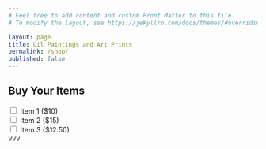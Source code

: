 ```yaml
---
# Feel free to add content and custom Front Matter to this file.
# To modify the layout, see https://jekyllrb.com/docs/themes/#overriding-theme-defaults

layout: page
title: Oil Paintings and Art Prints
permalink: /shop/
published: false
---
```

<script src="https://www.paypal.com/sdk/js?client-id=YOUR_CLIENT_ID&currency=GBP"></script>
<h2>Buy Your Items</h2>

  <!-- List of items with checkboxes -->
  <div id="item-list">
    <label><input type="checkbox" data-id="item1" data-name="Item 1" data-price="10.00"> Item 1 ($10)</label><br>
    <label><input type="checkbox" data-id="item2" data-name="Item 2" data-price="15.00"> Item 2 ($15)</label><br>
    <label><input type="checkbox" data-id="item3" data-name="Item 3" data-price="12.50"> Item 3 ($12.50)</label><br>
    <!-- Add up to 10 items -->
  </div>

  <!-- PayPal Button -->
  <div id="paypal-button-container">vvv</div>

  <script>
    paypal.Buttons({
      createOrder: function(data, actions) {
        // Gather selected items
        const selectedItems = Array.from(document.querySelectorAll('#item-list input:checked')).map(item => ({
          name: item.dataset.name,
          unit_amount: { currency_code: "USD", value: item.dataset.price },
          quantity: "1",
          sku: item.dataset.id // Unique reference for each item
        }));

        if(selectedItems.length === 0) {
          alert("Please select at least one item.");
          return;
        }

        return actions.order.create({
          purchase_units: [{
            items: selectedItems,
            amount: {
              currency_code: "USD",
              value: selectedItems.reduce((total, item) => total + parseFloat(item.unit_amount.value), 0).toFixed(2),
              breakdown: {
                item_total: {
                  currency_code: "USD",
                  value: selectedItems.reduce((total, item) => total + parseFloat(item.unit_amount.value), 0).toFixed(2)
                }
              }
            }
          }]
        });
      },

      onApprove: function(data, actions) {
        return actions.order.capture().then(function(details) {
          alert('Transaction completed by ' + details.payer.name.given_name);
          console.log('Transaction details:', details);
        });
      }

    }).render('#paypal-button-container');
  </script>